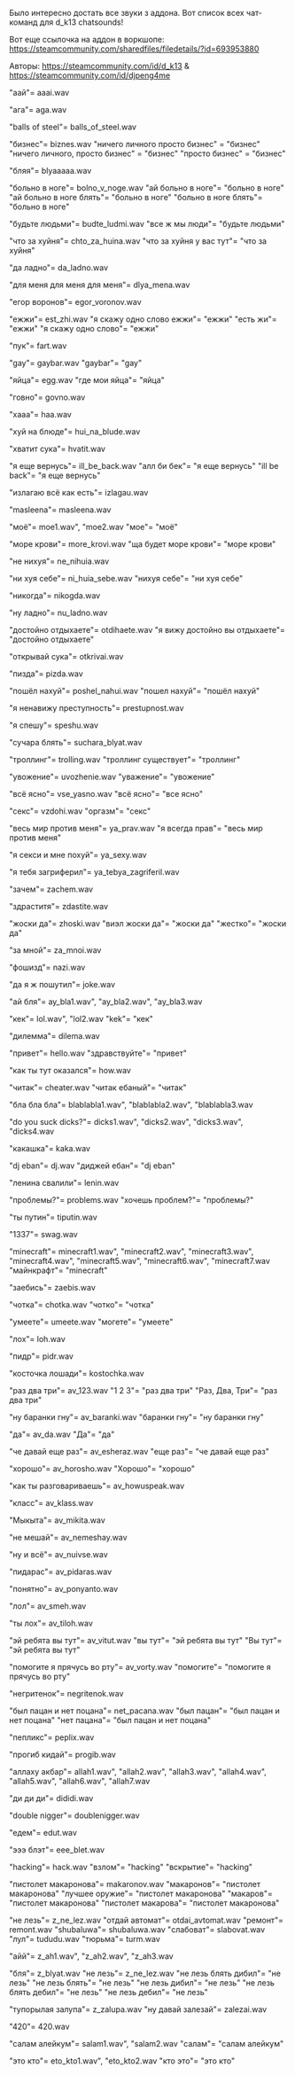 Было интересно достать все звуки з аддона. Вот список всех чат-команд для d_k13 chatsounds!

Вот еще ссылочка на аддон в воркшопе: https://steamcommunity.com/sharedfiles/filedetails/?id=693953880

Авторы: https://steamcommunity.com/id/d_k13 & https://steamcommunity.com/id/djpeng4me

"аай"= aaai.wav
 
"ага"= aga.wav
 
"balls of steel"= balls_of_steel.wav
 
"бизнес"= biznes.wav
"ничего личного просто бизнес" = "бизнес"
"ничего личного, просто бизнес" = "бизнес"
"просто бизнес" = "бизнес"
 
"бляя"= blyaaaaa.wav
 
"больно в ноге"= bolno_v_noge.wav
"ай больно в ноге"= "больно в ноге"
"ай больно в ноге блять"= "больно в ноге"
"больно в ноге блять"= "больно в ноге"
 
"будьте людьми"= budte_ludmi.wav
"все ж мы люди"= "будьте людьми"
 
 
"что за хуйня"= chto_za_huina.wav
"что за хуйня у вас тут"= "что за хуйня"
 
 
"да ладно"= da_ladno.wav

"для меня для меня для меня"= dlya_mena.wav
 
"егор воронов"= egor_voronov.wav
 
"ежжи"= est_zhi.wav
"я скажу одно слово ежжи"= "ежжи"
"есть жи"= "ежжи"
"я скажу одно слово"= "ежжи"
 
"пук"= fart.wav
 
"gay"= gaybar.wav
"gaybar"= "gay"
 
"яйца"= egg.wav
"где мои яйца"= "яйца"
 
"говно"= govno.wav
 
"хааа"= haa.wav
 
"хуй на блюде"= hui_na_blude.wav
 
"хватит сука"= hvatit.wav
 
"я еще вернусь"= ill_be_back.wav
"алл би бек"= "я еще вернусь"
"ill be back"= "я еще вернусь"
 
"излагаю всё как есть"= izlagau.wav
 
"masleena"= masleena.wav
 
"моё"= moe1.wav", "moe2.wav
"мое"= "моё"
 
"море крови"= more_krovi.wav
"ща будет море крови"= "море крови"
 
"не нихуя"= ne_nihuia.wav
 
"ни хуя себе"= ni_huia_sebe.wav
"нихуя себе"= "ни хуя себе"
 
"никогда"= nikogda.wav
 
"ну ладно"= nu_ladno.wav
 
"достойно отдыхаете"= otdihaete.wav
"я вижу достойно вы отдыхаете"= "достойно отдыхаете"
 
"открывай сука"= otkrivai.wav
 
"пизда"= pizda.wav
 
"пошёл нахуй"= poshel_nahui.wav
"пошел нахуй"= "пошёл нахуй"
 
"я ненавижу преступность"= prestupnost.wav
 
"я спешу"= speshu.wav
 
"сучара блять"= suchara_blyat.wav
 
"троллинг"= trolling.wav
"троллинг существует"= "троллинг"
 
"увожение"= uvozhenie.wav
"уважение"= "увожение"
 
"всё ясно"= vse_yasno.wav
"всё ясно"= "все ясно"
 
"секс"= vzdohi.wav
"оргазм"= "секс"
 
"весь мир против меня"= ya_prav.wav
"я всегда прав"= "весь мир против меня"
 
"я секси и мне похуй"= ya_sexy.wav
 
"я тебя загриферил"= ya_tebya_zagriferil.wav
 
"зачем"= zachem.wav
 
"здраститя"= zdastite.wav
 
"жоски да"= zhoski.wav
"виэл жоски да"= "жоски да"
"жестко"= "жоски да"

"за мной"= za_mnoi.wav

"фошизд"= nazi.wav

"да я ж пошутил"= joke.wav

"ай бля"= ay_bla1.wav", "ay_bla2.wav", "ay_bla3.wav

"кек"= lol.wav", "lol2.wav
"kek"= "кек"

"дилемма"= dilema.wav

"привет"= hello.wav
"здравствуйте"= "привет"

"как ты тут оказался"= how.wav

"читак"= cheater.wav
"читак ебаный"= "читак"

"бла бла бла"= blablabla1.wav", "blablabla2.wav", "blablabla3.wav

"do you suck dicks?"= dicks1.wav", "dicks2.wav", "dicks3.wav", "dicks4.wav

"какашка"= kaka.wav

"dj eban"= dj.wav
"диджей ебан"= "dj eban"

"ленина свалили"= lenin.wav

"проблемы?"= problems.wav
"хочешь проблем?"= "проблемы?"

"ты путин"= tiputin.wav

"1337"= swag.wav

"minecraft"= minecraft1.wav", "minecraft2.wav", "minecraft3.wav", "minecraft4.wav", "minecraft5.wav", "minecraft6.wav", "minecraft7.wav
"майнкрафт"= "minecraft"

"заебись"= zaebis.wav

"чотка"= chotka.wav
"чотко"= "чотка"

"умеете"= umeete.wav
"могете"= "умеете"

"лох"= loh.wav

"пидр"= pidr.wav

"косточка лошади"= kostochka.wav

"раз два три"= av_123.wav
"1 2 3"= "раз два три"
"Раз, Два, Три"= "раз два три"

"ну баранки гну"= av_baranki.wav
"баранки гну"= "ну баранки гну"

"да"= av_da.wav
"Да"= "да"

"че давай еще раз"= av_esheraz.wav
"еще раз"= "че давай еще раз"

"хорошо"= av_horosho.wav
"Хорошо"= "хорошо"

"как ты разговариваешь"= av_howuspeak.wav

"класс"= av_klass.wav

"Мыкыта"= av_mikita.wav

"не мешай"= av_nemeshay.wav

"ну и всё"= av_nuivse.wav

"пидарас"= av_pidaras.wav

"понятно"= av_ponyanto.wav

"лол"= av_smeh.wav

"ты лох"= av_tiloh.wav

"эй ребята вы тут"= av_vitut.wav
"вы тут"= "эй ребята вы тут"
"Вы тут"= "эй ребята вы тут"

"помогите я прячусь во рту"= av_vorty.wav
"помогите"= "помогите я прячусь во рту"

"негритенок"= negritenok.wav

"был пацан и нет поцана"= net_pacana.wav
"был пацан"= "был пацан и нет поцана"
"нет пацана"= "был пацан и нет поцана"

"пепликс"= peplix.wav

"прогиб кидай"= progib.wav

"аллаху акбар"= allah1.wav", "allah2.wav", "allah3.wav", "allah4.wav", "allah5.wav", "allah6.wav", "allah7.wav

"ди ди ди"= dididi.wav

"double nigger"= doublenigger.wav

"едем"= edut.wav

"эээ блэт"= eee_blet.wav

"hacking"= hack.wav
"взлом"= "hacking"
"вскрытие"= "hacking"

"пистолет макаронова"= makaronov.wav
"макаронов"= "пистолет макаронова"
"лучшее оружие"= "пистолет макаронова"
"макаров"= "пистолет макаронова"
"пистолет макарова"= "пистолет макаронова"

"не лезь"= z_ne_lez.wav
"отдай автомат"= otdai_avtomat.wav
"ремонт"= remont.wav
"shubaluwa"= shubaluwa.wav
"слабоват"= slabovat.wav
"лул"= tududu.wav
"тюрьма"= turm.wav

"айй"= z_ah1.wav", "z_ah2.wav", "z_ah3.wav

"бля"= z_blyat.wav
"не лезь"= z_ne_lez.wav
"не лезь блять дибил"= "не лезь"
"не лезь блять"= "не лезь"
"не лезь дибил"= "не лезь"
"не лезь блять дебил"= "не лезь"
"не лезь дебил"= "не лезь"

"тупорылая залупа"= z_zalupa.wav
"ну давай залезай"= zalezai.wav

"420"= 420.wav

"салам алейкум"= salam1.wav", "salam2.wav
"салам"= "салам алейкум"

"это кто"= eto_kto1.wav", "eto_kto2.wav
"кто это"= "это кто"
